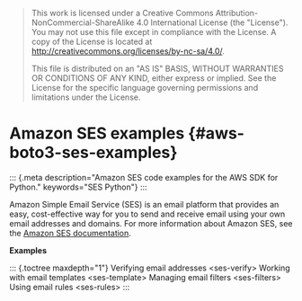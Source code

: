 > This work is licensed under a Creative Commons
> Attribution-NonCommercial-ShareAlike 4.0 International License (the
> \"License\"). You may not use this file except in compliance with the
> License. A copy of the License is located at
> <http://creativecommons.org/licenses/by-nc-sa/4.0/>.
>
> This file is distributed on an \"AS IS\" BASIS, WITHOUT WARRANTIES OR
> CONDITIONS OF ANY KIND, either express or implied. See the License for
> the specific language governing permissions and limitations under the
> License.

# Amazon SES examples {#aws-boto3-ses-examples}

::: {.meta description="Amazon SES code examples for the AWS SDK for Python." keywords="SES Python"}
:::

Amazon Simple Email Service (SES) is an email platform that provides an
easy, cost-effective way for you to send and receive email using your
own email addresses and domains. For more information about Amazon SES,
see the [Amazon SES documentation](https://docs.aws.amazon.com/ses/).

**Examples**

::: {.toctree maxdepth="1"}
Verifying email addresses \<ses-verify\> Working with email templates
\<ses-template\> Managing email filters \<ses-filters\> Using email
rules \<ses-rules\>
:::
